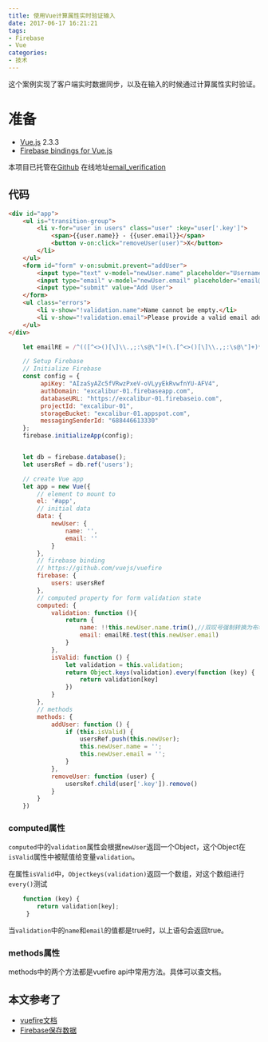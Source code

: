 ```yaml
---
title: 使用Vue计算属性实时验证输入
date: 2017-06-17 16:21:21
tags:
- Firebase
- Vue
categories:
- 技术
---
```


这个案例实现了客户端实时数据同步，以及在输入的时候通过计算属性实时验证。<!--more-->

# 准备

- [Vue.js](https://cn.vuejs.org/) 2.3.3
- [Firebase bindings for Vue.js](https://github.com/vuejs/vuefire)

本项目已托管在[Github](https://github.com/charexcalibur/vue-example/blob/master/email_verification/index.html)
在线地址[email_verification](https://charexcalibur.github.io/vue-example/email_verification/index.html)

## 代码

```html
<div id="app">
	<ul is="transition-group">
		<li v-for="user in users" class="user" :key="user['.key']">
			<span>{{user.name}} - {{user.email}}</span>
			<button v-on:click="removeUser(user)">X</button>
		</li>
	</ul>
	<form id="form" v-on:submit.prevent="addUser">
		<input type="text" v-model="newUser.name" placeholder="Username">
		<input type="email" v-model="newUser.email" placeholder="email@email.com">
		<input type="submit" value="Add User">
	</form>
	<ul class="errors">
		<li v-show="!validation.name">Name cannot be empty.</li>
		<li v-show="!validation.email">Please provide a valid email address.</li>
	</ul>
</div>
```

```javascript
    let emailRE = /^(([^<>()[\]\\.,;:\s@\"]+(\.[^<>()[\]\\.,;:\s@\"]+)*)|(\".+\"))@((\[[0-9]{1,3}\.[0-9]{1,3}\.[0-9]{1,3}\.[0-9]{1,3}\])|(([a-zA-Z\-0-9]+\.)+[a-zA-Z]{2,}))$/;

    // Setup Firebase
    // Initialize Firebase
	const config = {
         apiKey: "AIzaSyAZc5fVRwzPxeV-oVLyyEkRvwfnYU-AFV4",
		 authDomain: "excalibur-01.firebaseapp.com",
		 databaseURL: "https://excalibur-01.firebaseio.com",
	 	 projectId: "excalibur-01",
	 	 storageBucket: "excalibur-01.appspot.com",
	 	 messagingSenderId: "688446613330"
	};
	firebase.initializeApp(config);


	let db = firebase.database();
    let usersRef = db.ref('users');

    // create Vue app
    let app = new Vue({
        // element to mount to
        el: '#app',
        // initial data
        data: {
            newUser: {
                name: '',
                email: ''
            }
        },
        // firebase binding
        // https://github.com/vuejs/vuefire
        firebase: {
            users: usersRef
        },
        // computed property for form validation state
        computed: {
            validation: function (){
                return {
                    name: !!this.newUser.name.trim(),//双叹号强制转换为布尔值
                    email: emailRE.test(this.newUser.email)
                }
            },
            isValid: function () {
                let validation = this.validation;
                return Object.keys(validation).every(function (key) {
                    return validation[key]
                })
            }
        },
        // methods
        methods: {
            addUser: function () {
                if (this.isValid) {
                    usersRef.push(this.newUser);
                    this.newUser.name = '';
                    this.newUser.email = '';
                }
            },
            removeUser: function (user) {
                usersRef.child(user['.key']).remove()
            }
        }
    })
```

### computed属性

`computed`中的`validation`属性会根据`newUser`返回一个Object，这个Object在`isValid`属性中被赋值给变量`validation`。

在属性`isValid`中，`Objectkeys(validation)`返回一个数组，对这个数组进行`every()`测试

```javascript
    function (key) {
        return validation[key];
     }
```

当`validation`中的`name`和`email`的值都是true时，以上语句会返回true。

### methods属性

methods中的两个方法都是vuefire api中常用方法。具体可以查文档。

## 本文参考了

- [vuefire文档](https://github.com/vuejs/vuefire)
- [Firebase保存数据](https://firebase.google.com/docs/database/web/save-data#basic_write)